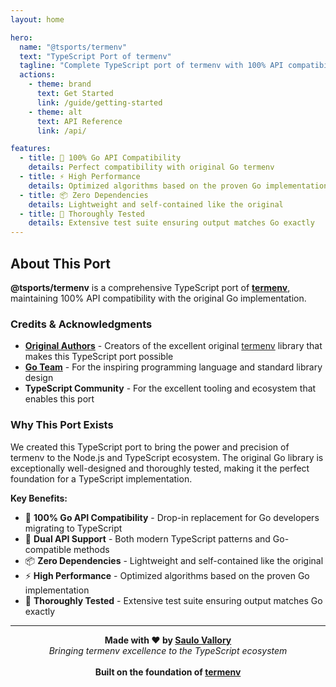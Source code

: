 ```yaml
---
layout: home

hero:
  name: "@tsports/termenv"
  text: "TypeScript Port of termenv"
  tagline: "Complete TypeScript port of termenv with 100% API compatibility"
  actions:
    - theme: brand
      text: Get Started
      link: /guide/getting-started
    - theme: alt
      text: API Reference
      link: /api/

features:
  - title: 🔄 100% Go API Compatibility
    details: Perfect compatibility with original Go termenv
  - title: ⚡ High Performance
    details: Optimized algorithms based on the proven Go implementation
  - title: 📦 Zero Dependencies
    details: Lightweight and self-contained like the original
  - title: 🧪 Thoroughly Tested
    details: Extensive test suite ensuring output matches Go exactly
---
```


## About This Port

**@tsports/termenv** is a comprehensive TypeScript port of [**termenv**](https://github.com/muesli/termenv), maintaining 100% API compatibility with the original Go implementation.

### Credits & Acknowledgments

- **[Original Authors](https://github.com/muesli/termenv)** - Creators of the excellent original [termenv](https://github.com/muesli/termenv) library that makes this TypeScript port possible
- **[Go Team](https://golang.org/)** - For the inspiring programming language and standard library design
- **TypeScript Community** - For the excellent tooling and ecosystem that enables this port

### Why This Port Exists

We created this TypeScript port to bring the power and precision of termenv to the Node.js and TypeScript ecosystem. The original Go library is exceptionally well-designed and thoroughly tested, making it the perfect foundation for a TypeScript implementation.

**Key Benefits:**

- 🎯 **100% Go API Compatibility** - Drop-in replacement for Go developers migrating to TypeScript
- 🔄 **Dual API Support** - Both modern TypeScript patterns and Go-compatible methods
- 📦 **Zero Dependencies** - Lightweight and self-contained like the original
- ⚡ **High Performance** - Optimized algorithms based on the proven Go implementation
- 🧪 **Thoroughly Tested** - Extensive test suite ensuring output matches Go exactly

---

<div align="center">
  <strong>Made with ❤️ by <a href="https://saulo.engineer">Saulo Vallory</a></strong><br>
  <em>Bringing termenv excellence to the TypeScript ecosystem</em><br><br>
  <strong>Built on the foundation of <a href="https://github.com/muesli/termenv">termenv</a></strong>
</div>
